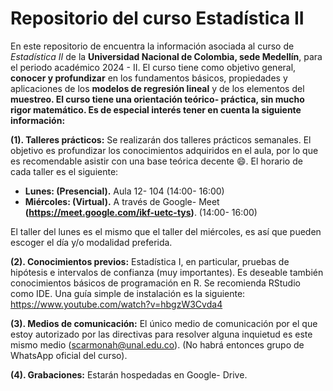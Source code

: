 # Repositorio del curso Estadística II

En este repositorio de encuentra la información asociada al curso de *Estadística II* de la **Universidad Nacional de Colombia, sede Medellín**, para el periodo académico 2024 - II. El curso tiene como objetivo general, **conocer y profundizar** en los fundamentos básicos, propiedades y aplicaciones de los **modelos de regresión lineal** y de los elementos del **muestreo. El curso tiene una orientación teórico- práctica, sin mucho rigor matemático. Es de especial interés tener en cuenta la siguiente información:**

**(1). Talleres prácticos:** Se realizarán dos talleres prácticos semanales. El objetivo es profundizar los conocimientos adquiridos en el aula, por lo que es recomendable asistir con una base teórica decente 😄. El horario de cada taller es el siguiente:

- **Lunes: (Presencial).** Aula 12- 104 (14:00- 16:00)
- **Miércoles: (Virtual).** A través de Google- Meet **(https://meet.google.com/ikf-uetc-tys)**. (14:00- 16:00)

El taller del lunes es el mismo que el taller del miércoles, es así que pueden escoger el día y/o modalidad preferida. 

**(2). Conocimientos previos:** Estadística I, en particular, pruebas de hipótesis e intervalos de confianza (muy importantes). Es deseable también conocimientos básicos de programación en R. Se recomienda RStudio como IDE. Una guía simple de instalación es la siguiente: https://www.youtube.com/watch?v=hbgzW3Cvda4

**(3). Medios de comunicación:** El único medio de comunicación por el que estoy autorizado por las directivas para resolver alguna inquietud es este mismo medio (scarmonah@unal.edu.co). (No habrá entonces grupo de WhatsApp oficial del curso). 

**(4). Grabaciones:** Estarán hospedadas en Google- Drive. 
